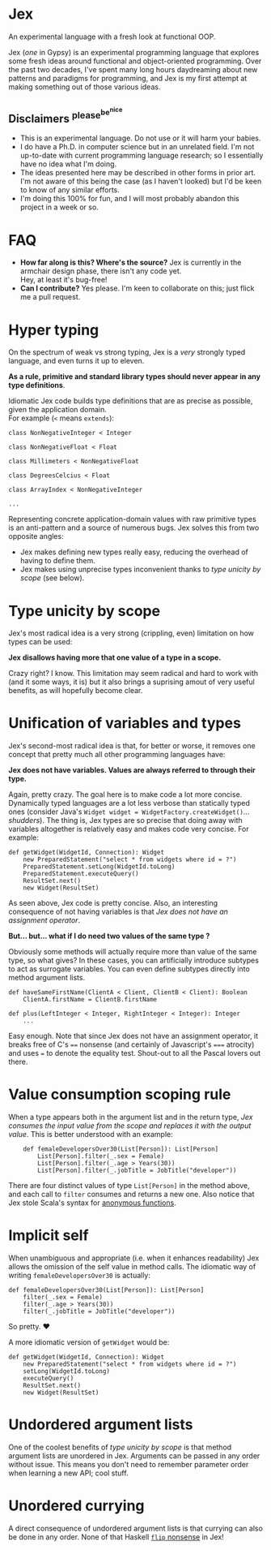 # Jex
An experimental language with a fresh look at functional OOP.

Jex (*one* in Gypsy) is an experimental programming language that explores some fresh ideas around functional and object-oriented programming. Over the past two decades, I've spent many long hours daydreaming about new patterns and paradigms for programming, and Jex is my first attempt at making something out of those various ideas.

## Disclaimers <sup>please<sup>be<sup>nice</sup></sup></sup>

* This is an experimental language. Do not use or it will harm your babies.
* I do have a Ph.D. in computer science but in an unrelated field. I'm not up-to-date with current programming language research; so I essentially have no idea what I'm doing.
* The ideas presented here may be described in other forms in prior art. I'm not aware of this being the case (as I haven't looked) but I'd be keen to know of any similar efforts.
* I'm doing this 100% for fun, and I will most probably abandon this project in a week or so.

# FAQ
* **How far along is this? Where's the source?** Jex is currently in the armchair design phase, there isn't any code yet.
<br>Hey, at least it's bug-free!
* **Can I contribute?** Yes please. I'm keen to collaborate on this; just flick me a pull request.

# Hyper typing

On the spectrum of weak vs strong typing, Jex is a *very* strongly typed language, and even turns it up to eleven.

**As a rule, primitive and standard library types should never appear in any type definitions**.

Idiomatic Jex code builds type definitions that are as precise as possible, given the application domain.
<br>For example (`<` means `extends`):

```
class NonNegativeInteger < Integer

class NonNegativeFloat < Float

class Millimeters < NonNegativeFloat

class DegreesCelcius < Float

class ArrayIndex < NonNegativeInteger

...
```

Representing concrete application-domain values with raw primitive types is an anti-pattern and a source of numerous bugs. Jex solves this from two opposite angles:
* Jex makes defining new types really easy, reducing the overhead of having to define them.
* Jex makes using unprecise types inconvenient thanks to *type unicity by scope* (see below).

# Type unicity by scope

Jex's most radical idea is a very strong (crippling, even) limitation on how types can be used:

**Jex disallows having more that one value of a type in a scope.**

Crazy right? I know. This limitation may seem radical and hard to work with (and it some ways, it is) but it also brings a suprising amout of very useful benefits, as will hopefully become clear.

# Unification of variables and types

Jex's second-most radical idea is that, for better or worse, it removes one concept that pretty much all other programming languages have:

**Jex does not have variables. Values are always referred to through their type.**

Again, pretty crazy. The goal here is to make code a lot more concise. Dynamically typed languages are a lot less verbose than statically typed ones (consider Java's `Widget widget = WidgetFactory.createWidget()`... *shudders*). The thing is, Jex types are so precise that doing away with variables altogether is relatively easy and makes code very concise. For example:

```
def getWidget(WidgetId, Connection): Widget
	new PreparedStatement("select * from widgets where id = ?")
	PreparedStatement.setLong(WidgetId.toLong)
	PreparedStatement.executeQuery()
	ResultSet.next()
	new Widget(ResultSet)
```

As seen above, Jex code is pretty concise. Also, an interesting consequence of not having variables is that *Jex does not have an assignment operator*. 

**But... but... what if I do need two values of the same type ?**

Obviously some methods will actually require more than value of the same type, so what gives? In these cases, you can artificially introduce subtypes to act as surrogate variables. You can even define subtypes directly into method argument lists.

```
def haveSameFirstName(ClientA < Client, ClientB < Client): Boolean
	ClientA.firstName = ClientB.firstName

def plus(LeftInteger < Integer, RightInteger < Integer): Integer
	...
```

Easy enough. Note that since Jex does not have an assignment operator, it breaks free of C's `==` nonsense (and certainly of Javascript's `===` atrocity) and uses `=` to denote the equality test. Shout-out to all the Pascal lovers out there.

# Value consumption scoping rule

When a type appears both in the argument list and in the return type, *Jex consumes the input value from the scope and replaces it with the output value*. This is better understood with an example:

```
	def femaleDevelopersOver30(List[Person]): List[Person]
		List[Person].filter(_.sex = Female)
		List[Person].filter(_.age > Years(30))
		List[Person].filter(_.jobTitle = JobTitle("developer"))
```

There are four distinct values of type `List[Person]` in the method above, and each call to `filter` consumes and returns a new one. Also notice that Jex stole Scala's syntax for [anonymous functions](http://docs.scala-lang.org/tutorials/tour/anonymous-function-syntax.html).

# Implicit self

When unambiguous and appropriate (i.e. when it enhances readability) Jex allows the omission of the self value in method calls. The idiomatic way of writing `femaleDevelopersOver30` is actually:

```
def femaleDevelopersOver30(List[Person]): List[Person]
	filter(_.sex = Female)
	filter(_.age > Years(30))
	filter(_.jobTitle = JobTitle("developer"))
```

So pretty. :heart:

A more idiomatic version of `getWidget` would be:

```
def getWidget(WidgetId, Connection): Widget
    new PreparedStatement("select * from widgets where id = ?")
    setLong(WidgetId.toLong)
    executeQuery()
    ResultSet.next()
    new Widget(ResultSet)
```

# Undordered argument lists

One of the coolest benefits of *type unicity by scope* is that method argument lists are unordered in Jex. Arguments can be passed in any order without issue.
This means you don't need to remember parameter order when learning a new API; cool stuff.

# Unordered currying 

A direct consequence of undordered argument lists is that currying can also be done in any order. None of that Haskell [`flip` nonsense](http://hackage.haskell.org/package/base-4.8.1.0/docs/Prelude.html#v:flip) in Jex!





